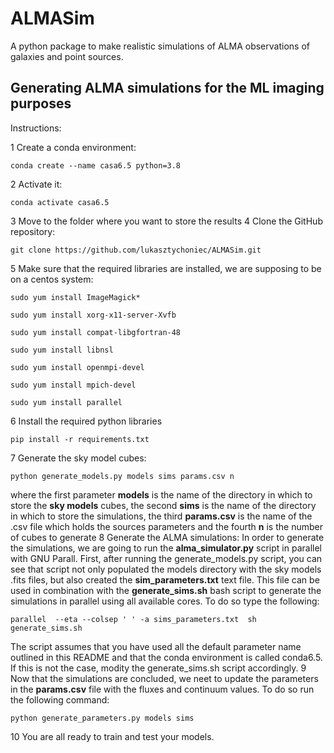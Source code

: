 # ALMASim

A python package to make realistic simulations of ALMA observations of galaxies and point sources.

## Generating ALMA simulations for the ML imaging purposes

Instructions:

1 Create a conda environment:

<pre><code>conda create --name casa6.5 python=3.8 </code></pre>

2 Activate it:

<pre><code>conda activate casa6.5</code></pre>

3 Move to the folder where you want to store the results
4 Clone the GitHub repository:

<pre><code>git clone https://github.com/lukasztychoniec/ALMASim.git</pre></code>

5 Make sure that the required libraries are installed, we are supposing to be on a centos system:

<pre><code>sudo yum install ImageMagick*</code></pre>
<pre><code>sudo yum install xorg-x11-server-Xvfb</code></pre>
<pre><code>sudo yum install compat-libgfortran-48</code></pre>
<pre><code>sudo yum install libnsl</code></pre>
<pre><code>sudo yum install openmpi-devel</code></pre>
<pre><code>sudo yum install mpich-devel</code></pre>
<pre><code>sudo yum install parallel</code></pre>

6 Install the required python libraries

<pre><code>pip install -r requirements.txt</code></pre>

7 Generate the sky model cubes:

<pre><code>python generate_models.py models sims params.csv n </code></pre>

where the first parameter <b>models</b> is the name of the directory in which to store the <b>sky models</b> cubes, the second <b>sims</b> is the name of the directory in which to store the simulations, the third <b>params.csv</b> is the name of the .csv file which holds the sources parameters and the fourth <b>n</b> is the number of cubes to generate
8 Generate the ALMA simulations:
In order to generate the simulations, we are going to run the <b>alma_simulator.py</b> script in parallel with GNU Parall.
First, after running the generate_models.py script, you can see that script not only populated the models directory with the sky models .fits files, but also created the <b>sim_parameters.txt</b> text file.
This file can be used in combination with the <b>generate_sims.sh</b> bash script to generate the simulations in parallel using all available cores. To do so type the following:

<pre><code>parallel  --eta --colsep ' ' -a sims_parameters.txt  sh generate_sims.sh </code></pre>

The script assumes that you have used all the default parameter name outlined in this README and that the conda environment is called conda6.5. If this is not the case, modity the generate_sims.sh script accordingly.
9 Now that the simulations are concluded, we neet to update the parameters in the <b>params.csv</b> file with the fluxes and continuum values. To do so run the following command:

<pre><code>python generate_parameters.py models sims </code></pre>

10 You are all ready to train and test your models.
